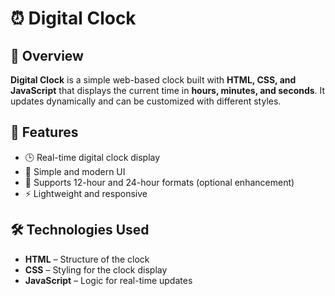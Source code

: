 # ⏰ Digital Clock  

## 📌 Overview  
**Digital Clock** is a simple web-based clock built with **HTML, CSS, and JavaScript** that displays the current time in **hours, minutes, and seconds**. It updates dynamically and can be customized with different styles.  

## 🚀 Features  
- 🕒 Real-time digital clock display  
- 🎨 Simple and modern UI  
- 🌙 Supports 12-hour and 24-hour formats (optional enhancement)  
- ⚡ Lightweight and responsive  

## 🛠️ Technologies Used  
- **HTML** – Structure of the clock  
- **CSS** – Styling for the clock display  
- **JavaScript** – Logic for real-time updates 
